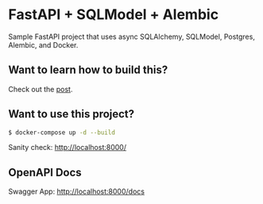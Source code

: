# FastAPI + SQLModel + Alembic

Sample FastAPI project that uses async SQLAlchemy, SQLModel, Postgres, Alembic, and Docker.

## Want to learn how to build this?

Check out the [post](https://testdriven.io/blog/fastapi-sqlmodel/).

## Want to use this project?

```sh
$ docker-compose up -d --build
```

Sanity check: [http://localhost:8000/](http://localhost:8000/)

## OpenAPI Docs
Swagger App: [http://localhost:8000/docs](http://localhost:8000/docs)
